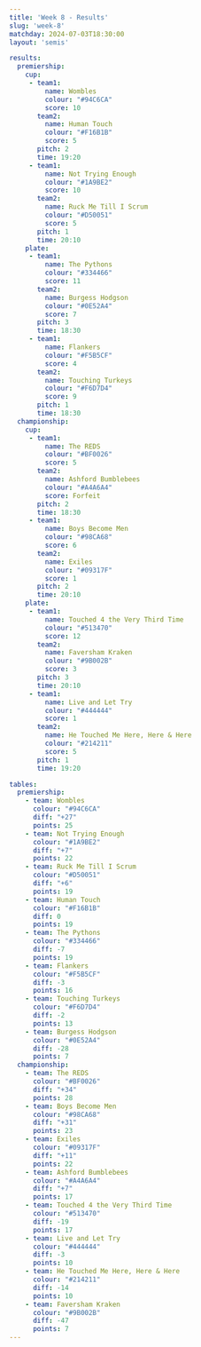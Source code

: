```yaml
---
title: 'Week 8 - Results'
slug: 'week-8'
matchday: 2024-07-03T18:30:00
layout: 'semis'

results:
  premiership:
    cup:
     - team1:
         name: Wombles
         colour: "#94C6CA"
         score: 10
       team2:
         name: Human Touch
         colour: "#F16B1B"
         score: 5
       pitch: 2
       time: 19:20
     - team1:
         name: Not Trying Enough
         colour: "#1A9BE2"
         score: 10
       team2:
         name: Ruck Me Till I Scrum
         colour: "#D50051"
         score: 5
       pitch: 1
       time: 20:10
    plate:
     - team1:
         name: The Pythons
         colour: "#334466"
         score: 11
       team2:
         name: Burgess Hodgson
         colour: "#0E52A4"
         score: 7
       pitch: 3
       time: 18:30
     - team1:
         name: Flankers
         colour: "#F5B5CF"
         score: 4
       team2:
         name: Touching Turkeys
         colour: "#F6D7D4"
         score: 9
       pitch: 1
       time: 18:30
  championship:
    cup:
     - team1:
         name: The REDS
         colour: "#BF0026"
         score: 5
       team2:
         name: Ashford Bumblebees
         colour: "#A4A6A4"
         score: Forfeit
       pitch: 2
       time: 18:30
     - team1:
         name: Boys Become Men
         colour: "#98CA68"
         score: 6
       team2:
         name: Exiles
         colour: "#09317F"
         score: 1
       pitch: 2
       time: 20:10
    plate:
     - team1:
         name: Touched 4 the Very Third Time
         colour: "#513470"
         score: 12
       team2:
         name: Faversham Kraken
         colour: "#9B002B"
         score: 3
       pitch: 3
       time: 20:10
     - team1:
         name: Live and Let Try
         colour: "#444444"
         score: 1
       team2:
         name: He Touched Me Here, Here & Here
         colour: "#214211"
         score: 5
       pitch: 1
       time: 19:20

tables:
  premiership:
    - team: Wombles
      colour: "#94C6CA"
      diff: "+27"
      points: 25
    - team: Not Trying Enough
      colour: "#1A9BE2"
      diff: "+7"
      points: 22
    - team: Ruck Me Till I Scrum
      colour: "#D50051"
      diff: "+6"
      points: 19
    - team: Human Touch
      colour: "#F16B1B"
      diff: 0
      points: 19
    - team: The Pythons
      colour: "#334466"
      diff: -7
      points: 19
    - team: Flankers
      colour: "#F5B5CF"
      diff: -3
      points: 16
    - team: Touching Turkeys
      colour: "#F6D7D4"
      diff: -2
      points: 13
    - team: Burgess Hodgson
      colour: "#0E52A4"
      diff: -28
      points: 7
  championship:
    - team: The REDS
      colour: "#BF0026"
      diff: "+34"
      points: 28
    - team: Boys Become Men
      colour: "#98CA68"
      diff: "+31"
      points: 23
    - team: Exiles
      colour: "#09317F"
      diff: "+11"
      points: 22
    - team: Ashford Bumblebees
      colour: "#A4A6A4"
      diff: "+7"
      points: 17
    - team: Touched 4 the Very Third Time
      colour: "#513470"
      diff: -19
      points: 17
    - team: Live and Let Try
      colour: "#444444"
      diff: -3
      points: 10
    - team: He Touched Me Here, Here & Here
      colour: "#214211"
      diff: -14
      points: 10
    - team: Faversham Kraken
      colour: "#9B002B"
      diff: -47
      points: 7
---
```


